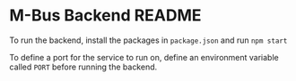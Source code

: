 # M-Bus Backend README

To run the backend, install the packages in `package.json` and run `npm start`

To define a port for the service to run on, define an environment variable called `PORT` before running the backend.